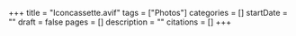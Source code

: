 +++
title = "Iconcassette.avif"
tags = ["Photos"]
categories = []
startDate = ""
draft = false
pages = []
description = ""
citations = []
+++
